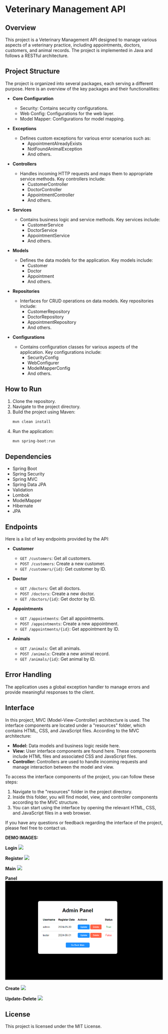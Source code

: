 # Veterinary Management API

## Overview
This project is a Veterinary Management API designed to manage various aspects of a veterinary practice, including appointments, doctors, customers, and animal records. The project is implemented in Java and follows a RESTful architecture.

## Project Structure
The project is organized into several packages, each serving a different purpose. Here is an overview of the key packages and their functionalities:

- **Core Configuration**
    - Security: Contains security configurations.
    - Web Config: Configurations for the web layer.
    - Model Mapper: Configurations for model mapping.

- **Exceptions**
    - Defines custom exceptions for various error scenarios such as:
        - AppointmentAlreadyExists
        - NotFoundAnimalException
        - And others.

- **Controllers**
    - Handles incoming HTTP requests and maps them to appropriate service methods. Key controllers include:
        - CustomerController
        - DoctorController
        - AppointmentController
        - And others.

- **Services**
    - Contains business logic and service methods. Key services include:
        - CustomerService
        - DoctorService
        - AppointmentService
        - And others.

- **Models**
    - Defines the data models for the application. Key models include:
        - Customer
        - Doctor
        - Appointment
        - And others.

- **Repositories**
    - Interfaces for CRUD operations on data models. Key repositories include:
        - CustomerRepository
        - DoctorRepository
        - AppointmentRepository
        - And others.

- **Configurations**
    - Contains configuration classes for various aspects of the application. Key configurations include:
        - SecurityConfig
        - WebConfigurer
        - ModelMapperConfig
        - And others.

## How to Run
1. Clone the repository.
2. Navigate to the project directory.
3. Build the project using Maven:
   ```bash
   mvn clean install
   ```
4. Run the application:
   ```bash
   mvn spring-boot:run
   ```

## Dependencies
- Spring Boot
- Spring Security
- Spring MVC
- Spring Data JPA
- Validation
- Lombok
- ModelMapper
- Hibernate
- JPA

## Endpoints
Here is a list of key endpoints provided by the API:

- **Customer**
    - `GET /customers`: Get all customers.
    - `POST /customers`: Create a new customer.
    - `GET /customers/{id}`: Get customer by ID.

- **Doctor**
    - `GET /doctors`: Get all doctors.
    - `POST /doctors`: Create a new doctor.
    - `GET /doctors/{id}`: Get doctor by ID.

- **Appointments**
    - `GET /appointments`: Get all appointments.
    - `POST /appointments`: Create a new appointment.
    - `GET /appointments/{id}`: Get appointment by ID.

- **Animals**
    - `GET /animals`: Get all animals.
    - `POST /animals`: Create a new animal record.
    - `GET /animals/{id}`: Get animal by ID.

## Error Handling
The application uses a global exception handler to manage errors and provide meaningful responses to the client.

## Interface

In this project, MVC (Model-View-Controller) architecture is used. The interface components are located under a "resources" folder, which contains HTML, CSS, and JavaScript files. According to the MVC architecture:

- **Model:** Data models and business logic reside here.
- **View:** User interface components are found here. These components include HTML files and associated CSS and JavaScript files.
- **Controller:** Controllers are used to handle incoming requests and manage interaction between the model and view.

To access the interface components of the project, you can follow these steps:

1. Navigate to the "resources" folder in the project directory.
2. Inside this folder, you will find model, view, and controller components according to the MVC structure.
3. You can start using the interface by opening the relevant HTML, CSS, and JavaScript files in a web browser.

If you have any questions or feedback regarding the interface of the project, please feel free to contact us.

**DEMO IMAGES:**

**Login**
<img src ="assets/login.png"/>

**Register**
<img src ="assets/register.png"/>

**Main**
<img src ="assets/main.png"/>

**Panel**
<img src ="assets/management_panel.png"/>

**Create**
<img src ="assets/create_model_form.png"/>

**Update-Delete**
<img src ="assets/update_delete_model_form.png"/>


## License
This project is licensed under the MIT License.
